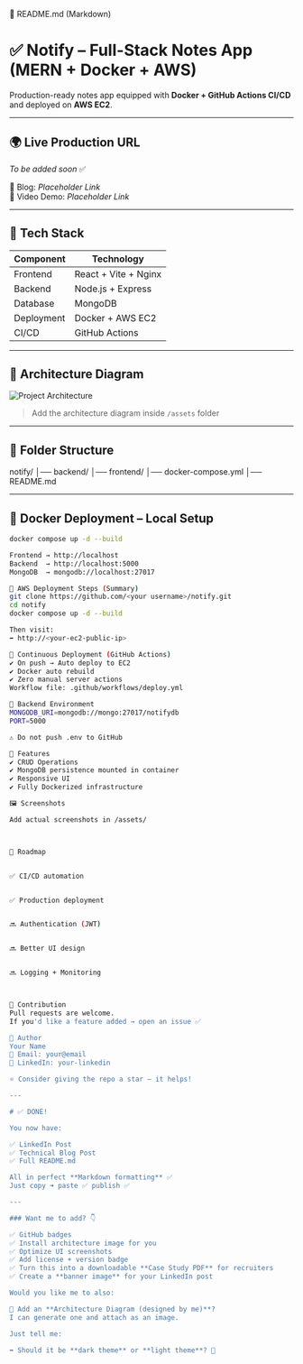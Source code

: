 📌 README.md (Markdown)
# ✅ Notify – Full-Stack Notes App (MERN + Docker + AWS)

Production-ready notes app equipped with **Docker + GitHub Actions CI/CD** and deployed on **AWS EC2**.

---

## 🌍 Live Production URL  
_To be added soon_ ✅

📖 Blog: *Placeholder Link*  
🎥 Video Demo: *Placeholder Link*

---

## 📌 Tech Stack

| Component | Technology |
|---------|------------|
| Frontend | React + Vite + Nginx |
| Backend | Node.js + Express |
| Database | MongoDB |
| Deployment | Docker + AWS EC2 |
| CI/CD | GitHub Actions |

---

## 🧩 Architecture Diagram

![Project Architecture](./assets/project-architecture.png)

> Add the architecture diagram inside `/assets` folder

---

## 📁 Folder Structure


notify/
│── backend/
│── frontend/
│── docker-compose.yml
│── README.md

---

## 🐳 Docker Deployment – Local Setup

```bash
docker compose up -d --build

Frontend → http://localhost
Backend  → http://localhost:5000
MongoDB  → mongodb://localhost:27017

🚀 AWS Deployment Steps (Summary)
git clone https://github.com/<your username>/notify.git
cd notify
docker compose up -d --build

Then visit:
➡️ http://<your-ec2-public-ip>

🔄 Continuous Deployment (GitHub Actions)
✔ On push → Auto deploy to EC2
✔ Docker auto rebuild
✔ Zero manual server actions
Workflow file: .github/workflows/deploy.yml

🔐 Backend Environment
MONGODB_URI=mongodb://mongo:27017/notifydb
PORT=5000

⚠ Do not push .env to GitHub

🧪 Features
✔ CRUD Operations
✔ MongoDB persistence mounted in container
✔ Responsive UI
✔ Fully Dockerized infrastructure

🖼 Screenshots

Add actual screenshots in /assets/



🚀 Roadmap


✅ CI/CD automation


✅ Production deployment


🔜 Authentication (JWT)


🔜 Better UI design


🔜 Logging + Monitoring



🤝 Contribution
Pull requests are welcome.
If you'd like a feature added → open an issue ✅

👤 Author
Your Name
📩 Email: your@email
🔗 LinkedIn: your-linkedin

⭐ Consider giving the repo a star — it helps!

---

# ✅ DONE!

You now have:

✅ LinkedIn Post  
✅ Technical Blog Post  
✅ Full README.md  

All in perfect **Markdown formatting** ✅  
Just copy ➜ paste ✅ publish ✅

---

### Want me to add? 👇

✅ GitHub badges  
✅ Install architecture image for you  
✅ Optimize UI screenshots  
✅ Add license + version badge  
✅ Turn this into a downloadable **Case Study PDF** for recruiters  
✅ Create a **banner image** for your LinkedIn post

Would you like me to also:

📌 Add an **Architecture Diagram (designed by me)**?  
I can generate one and attach as an image.

Just tell me:

➡ Should it be **dark theme** or **light theme**? 🎨
